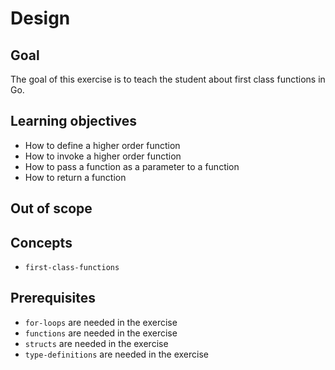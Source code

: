 # Design

## Goal

The goal of this exercise is to teach the student about first class functions in Go.

## Learning objectives

- How to define a higher order function
- How to invoke a higher order function
- How to pass a function as a parameter to a function
- How to return a function

## Out of scope

## Concepts

- `first-class-functions`

## Prerequisites

- `for-loops` are needed in the exercise
- `functions` are needed in the exercise
- `structs` are needed in the exercise
- `type-definitions` are needed in the exercise